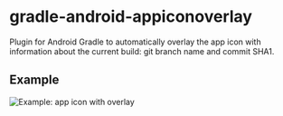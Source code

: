 gradle-android-appiconoverlay
=============================

Plugin for Android Gradle to automatically overlay the app icon with information about the current build: git branch name and commit SHA1.

## Example
![Example: app icon with overlay](https://github.com/splatte/gradle-android-appiconoverlay/raw/master/example.png "Example: app icon with overlay")
